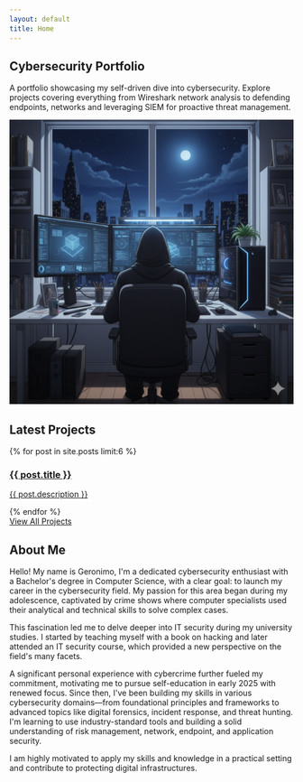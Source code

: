 ```yaml
---
layout: default
title: Home
---
```


<section class="container mx-auto px-6 py-20 md:py-32">
    <div class="grid md:grid-cols-2 gap-12 items-center">
        <div class="text-center md:text-left">
            <h1 class="text-4xl md:text-6xl font-black leading-tight mb-4" style="color: var(--accent-color-headline);">Cybersecurity Portfolio</h1>
            <p class="text-lg mb-8" style="color: var(--accent-color-txt);">
                A portfolio showcasing my self-driven dive into cybersecurity. Explore projects covering everything from Wireshark network analysis to defending endpoints, networks and leveraging SIEM for proactive threat management.
            </p>
        </div>
        <div>
            <img id="hero-image" src="/assets/img/hero_dark.png" alt="An AI-generated image." title="This image is AI-generated." class="rounded-lg shadow-2xl mx-auto">
        </div>
    </div>
</section>

<section class="py-20">
    <div class="container mx-auto px-6">
        <h2 class="text-3xl font-bold text-center mb-12" style="color: var(--accent-color-headline);">Latest Projects</h2>
        <div class="grid md:grid-cols-2 lg:grid-cols-3 gap-8">
            {% for post in site.posts limit:6 %}
                <div class="bg-white dark:bg-slate-800 rounded-lg shadow-md hover:shadow-xl transition-shadow duration-300 border border-slate-200 dark:border-slate-700 transform hover:-translate-y-1 flex flex-col">
                    <a href="{{ post.url | relative_url }}" class="p-6 flex-grow">
                        <h3 class="text-xl font-bold text-cyan-600 dark:text-cyan-500 mb-2">{{ post.title }}</h3>
                        <p class="text-slate-800 dark:text-slate-400">{{ post.description }}</p>
                    </a>
                </div>
            {% endfor %}
        </div>
        <div class="text-center mt-12">
            <a href="{{ '/projects/' | relative_url }}" class="inline-block bg-cyan-600 text-white font-bold py-3 px-8 rounded-lg hover:bg-cyan-700 transition-transform hover:scale-105">View All Projects</a>
        </div>
    </div>
</section>

<section id="about" class="py-20" style="background-color: var(--accent-color-pale);">
    <div class="container mx-auto px-6 text-center max-w-3xl">
        <h2 class="text-3xl font-bold mb-4" style="color: var(--accent-color-headline);">About Me</h2>
        <p class="leading-relaxed" align="left" style="color: var(--accent-color-txt);">
            Hello! My name is Geronimo, I'm a dedicated cybersecurity enthusiast with a Bachelor's degree in Computer Science, with a clear goal: to launch my career in the cybersecurity field. My passion for this area began during my adolescence, captivated by crime shows where computer specialists used their analytical and technical skills to solve complex cases.
        </p>
        <p class="leading-relaxed" align="left" style="color: var(--accent-color-txt);">
            This fascination led me to delve deeper into IT security during my university studies. I started by teaching myself with a book on hacking and later attended an IT security course, which provided a new perspective on the field's many facets.
        </p>
        <p class="leading-relaxed" align="left" style="color: var(--accent-color-txt);">
            A significant personal experience with cybercrime  further fueled my commitment, motivating me to pursue self-education in early 2025 with renewed focus. Since then, I've been building my skills in various cybersecurity domains—from foundational principles and frameworks to advanced topics like digital forensics, incident response, and threat hunting. I'm learning to use industry-standard tools and building a solid understanding of risk management, network, endpoint, and application security.
        </p>
        <p class="leading-relaxed" align="left" style="color: var(--accent-color-txt);">
            I am highly motivated to apply my skills and knowledge in a practical setting and contribute to protecting digital infrastructures.
        </p>
    </div>
</section>
